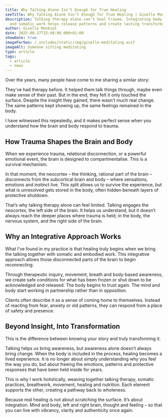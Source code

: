 ```yaml
---
title: Why Talking Alone Isn’t Enough for True Healing
seoTitle: Why Talking Alone Isn’t Enough for True Healing | Giselle Monbiot
description: Talking therapy alone can’t heal trauma. Integrating body, breath,
  and somatic work helps release patterns and create lasting transformation.
author: Giselle Monbiot
date: 2025-08-27T15:48:00.000+01:00
showDate: true
imageForSeo: /_includes/static/img/giselle-meditating.avif
imageAlt: Someone sitting meditating
type: article
tags:
  - article
  - news
---
```

Over the years, many people have come to me sharing a similar story:

They’ve had therapy before. It helped them talk things through, maybe even make sense of their past. But in the end, they felt it only touched the surface. Despite the insight they gained, there wasn’t much real change. The same patterns kept showing up, the same feelings remained in the body.

I have witnessed this repeatedly, and it makes perfect sense when you understand how the brain and body respond to trauma.

## How Trauma Shapes the Brain and Body

When we experience trauma, relational disconnection, or a powerful emotional event, the brain is designed to compartmentalise. This is a survival mechanism.

In that moment, the neocortex – the thinking, rational part of the brain – disconnects from the subcortical brain and body – where sensations, emotions and instinct live. This split allows us to survive the experience, but what is unresolved gets stored in the body, often hidden beneath layers of protective shutdown.

That’s why talking therapy alone can feel limited. Talking engages the neocortex, the left side of the brain. It helps us understand, but it doesn’t always reach the deeper places where trauma is held; in the body, the nervous system, and the right side of the brain.

## Why an Integrative Approach Works

What I’ve found in my practice is that healing truly begins when we bring the talking together with somatic and embodied work. This integrative approach allows those disconnected parts of the brain to begin reconnecting.

Through therapeutic inquiry, movement, breath and body-based awareness, we create safe conditions for what has been frozen or shut down to be acknowledged and released. The body begins to trust again. The mind and body start working in partnership rather than in opposition.

Clients often describe it as a sense of coming home to themselves. Instead of reacting from fear, anxiety or old patterns, they can respond from a place of safety and presence.

## Beyond Insight, Into Transformation

This is the difference between knowing your story and truly transforming it.

Talking helps us bring awareness, but awareness alone doesn’t always bring change. When the body is included in the process, healing becomes a lived experience. It is no longer about simply understanding why you feel the way you do, but about freeing the emotions, patterns and protective responses that have been held inside for years.

This is why I work holistically, weaving together talking therapy, somatic practices, breathwork, movement, healing and nutrition. Each element supports the other, creating a pathway back to wholeness.

Because real healing is not about scratching the surface. It’s about integration. Mind and body, left and right brain, thought and feeling – so that you can live with vibrancy, clarity and authenticity once again.
